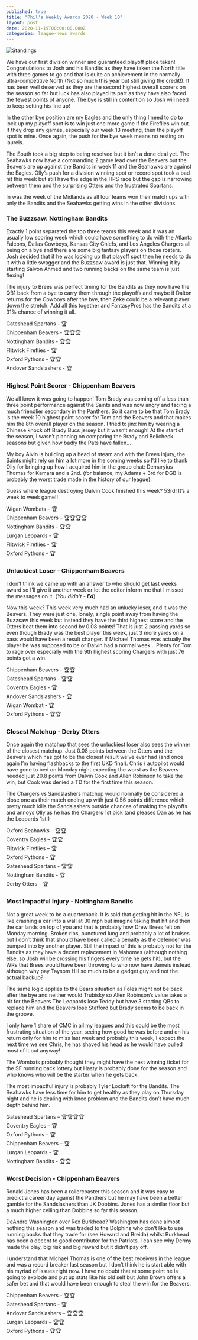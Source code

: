 ```yaml
---
published: true
title: "Phil's Weekly Awards 2020 - Week 10"
layout: post
date: 2020-11-19T00:00:00.000Z
categories: league-news awards
---
```


![Standings]({{site.baseurl}}/images/awards-week-10-2020-assets/table.png)

We have our first division winner and guaranteed playoff place taken! Congratulations to Josh and his Bandits as they have taken the North title with three games to go and that is quite an achievement in the normally ultra-competitive North (Not so much this year but still giving the credit!). It has been  well deserved as they are the second highest overall scorers on the season so far but luck has also played its part as they have also faced the fewest points of anyone. The bye is still in contention so Josh will need to keep setting his line up!

In the other bye position are my Eagles and the only thing I need to do to lock up my playoff spot is to win just one more game if the Fireflies win out. If they drop any games, especially our week 13 meeting, then the playoff spot is mine. Once again, the push for the bye week means no resting on laurels.

The South took a big step to being resolved but it isn’t a done deal yet. The Seahawks now have a commanding 2 game lead over the Beavers but the Beavers are up against the Bandits in week 11 and the Seahawks are against the Eagles. Olly’s push for a division winning spot or record spot took a bad hit this week but still have the edge in the HPS race but the gap is narrowing between them and the surprising Otters and the frustrated Spartans.

In was the week of the Midlands as all four teams won their match ups with only the Bandits and the Seahawks getting wins in the other divisions.

### The Buzzsaw: Nottingham Bandits
                 
Exactly 1 point separated the top three teams this week and it was an usually low scoring week which could have something to do with the Atlanta Falcons, Dallas Cowboys, Kansas City Chiefs, and Los Angeles Chargers all being on a bye and there are some big fantasy players on those rosters. Josh decided that if he was locking up that playoff spot then he needs to do it with a little swagger and the Buzzsaw award is just that. Winning it by starting Salvon Ahmed and two running backs on the same team is just flexing!
                 
The injury to Brees was perfect timing for the Bandits as they now have the QB1 back from a bye to carry them through the playoffs and maybe if Dalton returns for the Cowboys after the bye, then Zeke could be a relevant player down the stretch. Add all this together and FantasyPros has the Bandits at a 31% chance of winning it all.

Gateshead Spartans - 🏆  
Chippenham Beavers - 🏆🏆🏆  
Nottingham Bandits - 🏆🏆  
Flitwick Fireflies - 🏆  
Oxford Pythons - 🏆🏆  
Andover Sandslashers - 🏆  
 
### Highest Point Scorer - Chippenham Beavers

We all knew it was going to happen! Tom Brady was coming off a less than three point performance against the Saints and was now angry and facing a much friendlier secondary in the Panthers. So it came to be that Tom Brady is the week 10 highest point scorer for Tom and the Beavers and that makes him the 8th overall player on the season. I tried to jinx him by wearing a Chinese knock off Brady Bucs jersey but it wasn’t enough! At the start of the season, I wasn’t planning on comparing the Brady and Belicheck seasons but given how badly the Pats have fallen…

My boy Alvin is building up a head of steam and with the Brees injury, the Saints might rely on him a lot more in the coming weeks so I’d like to thank Olly for bringing up how I acquired him in the group chat: Demaryius Thomas for Kamara and a 2nd. (for balance, my Adams + 3rd for DGB is probably the worst trade made in the history of our league).

Guess where league destroying Dalvin Cook finished this week?  53rd! It’s a week to week game!!

Wigan Wombats – 🏆  
Chippenham Beavers – 🏆🏆🏆🏆  
Nottingham Bandits - 🏆🏆  
Lurgan Leopards - 🏆  
Flitwick Fireflies - 🏆  
Oxford Pythons - 🏆  
 
### Unluckiest Loser - Chippenham Beavers

I don’t think we came up with an answer to who should get last weeks award so I’ll give it another week or let the editor inform me that I missed the messages on it. (*You didn't - **Ed***)

Now this week? This week very much had an unlucky loser, and it was the Beavers. They were just one, lonely, single point away from having the Buzzsaw this week but instead they have the third highest score and the Otters beat them into second by 0.08 points! That is just 2 passing yards so even though Brady was the best player this week, just 3 more yards on a pass would have been a result changer. If Michael Thomas was actually the player he was supposed to be or Dalvin had a normal week… Plenty for Tom to rage over especially with the 9th highest scoring Chargers with just 76 points got a win.

Chippenham Beavers - 🏆🏆  
Gateshead Spartans - 🏆🏆  
Coventry Eagles - 🏆  
Andover Sandslashers - 🏆  
Wigan Wombat - 🏆  
Oxford Pythons - 🏆🏆  
  
### Closest Matchup - Derby Otters
 
Once again the matchup that sees the unluckiest loser also sees the winner of the closest matchup. Just 0.08 points between the Otters and the Beavers which has got to be the closest result we’ve ever had (and once again I’m having flashbacks to the first UKD final). Chris / autopilot would have gone to bed on Monday night expecting the worst as the Beavers needed just 20.8 points from Dalvin Cook and Allen Robinson to take the win, but Cook was denied a TD for the first time this season.

The Chargers vs Sandslashers matchup would normally be considered a close one as their match ending up with just 0.56 points difference which pretty much kills the Sandslashers outside chances of making the playoffs and annoys Olly as he has the Chargers 1st pick (and pleases Dan as he has the Leopards 1st!)
 
Oxford Seahawks – 🏆🏆  
Coventry Eagles – 🏆🏆  
Flitwick Fireflies – 🏆  
Oxford Pythons - 🏆  
Gateshead Spartans - 🏆🏆  
Nottingham Bandits - 🏆  
Derby Otters - 🏆  
 
### Most Impactful Injury - Nottingham Bandits
 
Not a great week to be a quarterback. It is said that getting hit in the NFL is like crashing a car into a wall at 30 mph but imagine taking that hit and then the car lands on top of you and that is probably how Drew Brees felt on Monday morning. Broken ribs, punctured lung and probably a lot of bruises but I don’t think that should have been called a penalty as the defender was bumped into by another player. Still the impact of this is probably not for the Bandits as they have a decent replacement in Mahomes (although nothing else, so Josh will be crossing his fingers every time he gets hit), but the WRs that Brees would have been throwing to who now have Jameis instead, although why pay Taysom Hill so much to be a gadget guy and not the actual backup? 

The same logic applies to the Bears situation as Foles might not be back after the bye and neither would Trubisky so Allen Robinson’s value takes a hit for the Beavers
The Leopards lose Teddy but have 3 starting QBs to replace him and the Beavers lose Stafford but Brady seems to be back in the groove.

I only have 1 share of CMC in all my leagues and this could be the most frustrating situation of the year, seeing how good he was before and on his return only for him to miss last week and probably this week, I expect the next time we see Chris, he has shaved his head as he would have pulled most of it out anyway!

The Wombats probably thought they might have the next winning ticket for the SF running back lottery but Hasty is probably done for the season and who knows who will be the starter when he gets back.

The most impactful injury is probably Tyler Lockett for the Bandits. The Seahawks have less time for him to get healthy as they play on Thursday night and he is dealing with knee problem and the Bandits don’t have much depth behind him.
 
Gateshead Spartans – 🏆🏆🏆🏆  
Coventry Eagles – 🏆  
Oxford Pythons – 🏆  
Chippenham Beavers – 🏆  
Lurgan Leopards - 🏆  
Nottingham Bandits - 🏆🏆  
 
### Worst Decision - Chippenham Beavers

Ronald Jones has been a rollercoaster this season and it was easy to predict a career day against the Panthers but he may have been a better gamble for the Sandslashers than JK Dobbins. Jones has a similar floor but a much higher ceiling than Dobbins so far this season.

DeAndre Washington over Rex Burkhead? Washington has done almost nothing this season and was traded to the Dolphins who don’t like to use running backs that they trade for (see Howard and Breida) whilst Burkhead has been a decent to good contributor for the Patriots. I can see why Dermy made the play, big risk and big reward but it didn’t pay off.

I understand that Michael Thomas is one of the best receivers in the league and was a record breaker last season but I don’t think he is start able with his myriad of issues right now. I have no doubt that at some point he is going to explode and put up stats like his old self but John Brown offers a safer bet and that would have been enough to steal the win for the Beavers. 

Chippenham Beavers - 🏆🏆  
Gateshead Spartans - 🏆  
Andover Sandslashers – 🏆🏆🏆  
Lurgan Leopards  – 🏆🏆  
Oxford Pythons - 🏆🏆  